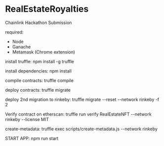 # RealEstateRoyalties
Chainlink Hackathon Submission

required:
- Node
- Ganache
- Metamask (Chrome extension)

install truffle:
npm install -g truffle

install dependencies:
npm install

compile contracts:
truffle compile

deploy contracts:
truffle migrate

deploy 2nd migration to rinkeby:
truffle migrate --reset --network rinkeby -f 2

Verify contract on etherscan:
truffle run verify RealEstateNFT --network rinkeby --license MIT

create-metadata:
truffle exec scripts/create-metadata.js --network rinkeby

START APP:
npm run start
